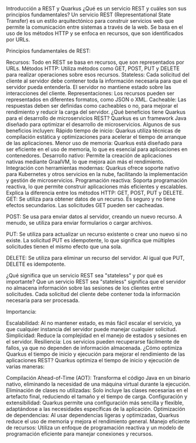 Introducción a REST y Quarkus
¿Qué es un servicio REST y cuáles son sus principios fundamentales?
  Un servicio REST (Representational State Transfer) es un estilo arquitectónico para construir servicios web que permite la comunicación entre sistemas a través de la web. Se basa en el uso de los métodos HTTP y se enfoca en recursos, que son identificados por URLs.

Principios fundamentales de REST:

Recursos: Todo en REST se basa en recursos, que son representados por URLs.
Métodos HTTP: Utiliza métodos como GET, POST, PUT y DELETE para realizar operaciones sobre esos recursos.
Stateless: Cada solicitud del cliente al servidor debe contener toda la información necesaria para que el servidor pueda entenderla. El servidor no mantiene estado sobre las interacciones del cliente.
Representaciones: Los recursos pueden ser representados en diferentes formatos, como JSON o XML.
Cacheable: Las respuestas deben ser definidas como cacheables o no, para mejorar el rendimiento y reducir la carga del servidor.
¿Qué beneficios tiene Quarkus para el desarrollo de microservicios REST?
Quarkus es un framework Java diseñado para optimizar el desarrollo de microservicios. Algunos de sus beneficios incluyen:
Rápido tiempo de inicio: Quarkus utiliza técnicas de compilación estática y optimizaciones para acelerar el tiempo de arranque de las aplicaciones.
Menor uso de memoria: Quarkus está diseñado para ser eficiente en el uso de memoria, lo que es esencial para aplicaciones en contenedores.
Desarrollo nativo: Permite la creación de aplicaciones nativas mediante GraalVM, lo que mejora aún más el rendimiento.
Integración con herramientas modernas: Quarkus ofrece soporte nativo para Kubernetes y otros servicios en la nube, facilitando la implementación y gestión de microservicios.
Programación reactiva: Soporta programación reactiva, lo que permite construir aplicaciones más eficientes y escalables.
Explica la diferencia entre los métodos HTTP: GET, POST, PUT y DELETE.
GET: Se utiliza para obtener datos de un recurso. Es seguro y no tiene efectos secundarios. Las solicitudes GET pueden ser cacheadas.

POST: Se usa para enviar datos al servidor, creando un nuevo recurso. A menudo, se utiliza para enviar formularios o cargar archivos.

PUT: Se utiliza para actualizar un recurso existente o crear uno nuevo si no existe. La solicitud PUT es idempotente, lo que significa que múltiples solicitudes tienen el mismo efecto que una sola.

DELETE: Se utiliza para eliminar un recurso del servidor. Al igual que PUT, DELETE es idempotente.

¿Qué significa que un servicio REST sea "stateless" y por qué es importante?
Que un servicio REST sea "stateless" significa que el servidor no almacena información sobre las sesiones de los clientes entre solicitudes. Cada solicitud del cliente debe contener toda la información necesaria para ser procesada.

Importancia:

Escalabilidad: Al no mantener estado, es más fácil escalar el servicio, ya que cualquier instancia del servidor puede manejar cualquier solicitud.
Simplicidad: Reduce la complejidad en el manejo de estados y sesiones en el servidor.
Resiliencia: Los servicios pueden recuperarse fácilmente de fallos, ya que no dependen de información almacenada.
¿Cómo optimiza Quarkus el tiempo de inicio y ejecución para mejorar el rendimiento de las aplicaciones REST?
Quarkus optimiza el tiempo de inicio y ejecución de varias maneras:

Compilación Ahead-of-Time (AOT): Transforma el código Java en un binario nativo, eliminando la necesidad de una máquina virtual durante la ejecución.
Eliminación de clases no utilizadas: Solo incluye las clases necesarias en el artefacto final, reduciendo el tamaño y el tiempo de carga.
Configuración y extensibilidad: Quarkus permite una configuración más sencilla y flexible, adaptándose a las necesidades específicas de la aplicación.
Optimización de dependencias: Al usar dependencias ligeras y optimizadas, Quarkus reduce el uso de memoria y mejora el rendimiento general.
Manejo eficiente de recursos: Utiliza un enfoque de programación reactiva y un modelo de programación eficiente para manejar conexiones y recursos.